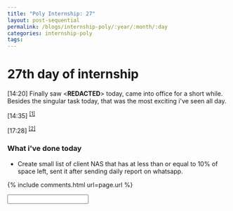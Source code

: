 ```yaml
---
title: "Poly Internship: 27"
layout: post-sequential
permalink: /blogs/internship-poly/:year/:month/:day
categories: internship-poly
tags: 
---
```

# 27th day of internship

<span class="timestamp">[14:20]</span> Finally saw <span class="disable-selection" ondblclick="this.innerHTML='Jae Liew'">&lt;<b>REDACTED</b>&gt;</span> today, came into office for a short while. Besides the singular task today, that was the most exciting i've seen all day. 

<span class="timestamp">[14:35]</span> <sup><a href="#1">[1]</a></sup>

<span class="timestamp">[17:28]</span> <sup><a href="#2">[2]</a></sup> 

### What i've done today
* Create small list of client NAS that has at less than or equal to 10% of space left, sent it after sending daily report on whatsapp.


{% include comments.html url=page.url %}

<input id="password-input" type="password" class="text-secret" onkeyup="unlock()">

<span class="disable-selection" id="truth" style="display:none;"><sup id="1">[1]</sup> i know for a fact that this stress, this murderous and deathly despair. doesn't come from work. i could think of a few reasons, perhaps one of it is the racing truck of life that holds the concept of what growing up into an adult is like. <br><br>even though i only hold a very minor role in this upcoming easter production, i still feel some invisible intense pressure. this makes no sense. i was villains, _pharisees_ with lines of dialogue, and there was so much more blocking and training! all i was this friday and sunday was just a <span class="disable-selection" ondblclick="this.innerHTML='police officer'">&lt;<b>REDACTED</b>&gt;</span> with just 2 lines and a finale song at the end. it was the a role that i very much enjoy. So why-<br><br><br><sup id="2">[2]</sup> so i knocked out, and woke up just in time for our supervisor to mention to us that some spare birthday cake was coming out way, so that's pretty neat. I'm beginning to think my internal self-torment was starting to take a toll on my energy, hence the repetitive naps that occured multiple times recently. jesus f. christ, what is happening to me.<br><br>i think.<br>no.<br>i know that what is happening right now is spiritual warfare. hell wants more victims, and this upcoming easter bottlenecks their efforts for eternal damnation. <br><br>God, if you hear this, guide me to know what to do. the directors have shared of how many people leave church after participating in a production, and i do not want to be next statistic. I do not want to let my own mind or the world dictate my actions or life.<br><br>i can say many times that i will do this or that, but i just want to truly live that life. i just want to live that life that God wants me to have. <br><br>i admit, i have been chasing the wrong things when my life starts to suck. i understand how that eventually kill someone, a slow fade. i saw first-hand how someone can just almost disappear one day. It's not just one day, it's a process that happens over a long while. this links to a lack that one has in their relationship with God, and I know exactly what that is. i've been looking at the wrong things for this lack.<br><br>now i just not only understand and say it,<br>but,<br>yes,<br>oh i can see it now<br><br>i stumbled and fell, breaking into multiple pieces, all in a mess. but the one thing that i couldn't figure out was that **intimacy and grace of God**. how could i forget<br><br>i considered going missing because i thought i didn't deserve to be with the body of Christ, i felt lost. i was blind. but<br><br>they still cared, like how God still cares for me even right now. even if i messed up, even if i lash back, even if i hurt people. <br><br>i'd never knew that, this easter's message is also for me, God's Unfolding Love. <br><br><br>I know for a fact that battles like this won't end, and i'm pretty sure i am like this everytime i get into this kind of position, i just kept silent about it, bottled it up, and hide it, as i would do about most emotions i had as a child with ASD. not anymore. <br><br><br>If you're reading this, brothers and sisters, i may or may not be super ok as of this typing, but please, talk to me. remind me how God and community still values me as part of the body of Christ. sorry if you noticed i had ghosted for a bit from any of you, i just needed time. <br><br>To me right now, all this isn't a solid answer, but if you can be patient with me, i may be able to explain what's in my mind to the best of my abilities. <br><br>good lord, i feel better now</span>
